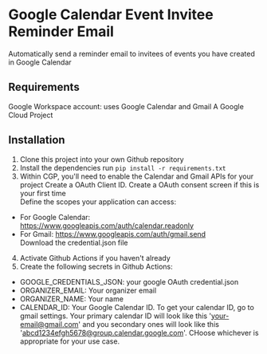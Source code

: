 # Google Calendar Event Invitee Reminder Email
Automatically send a reminder email to invitees of events you have created in Google Calendar

## Requirements
Google Workspace account: uses Google Calendar and Gmail 
A Google Cloud Project  


## Installation
1. Clone this project into your own Github repository
2. Install the dependencies run `pip install -r requirements.txt`
3. Within CGP, you'll need to enable the Calendar and Gmail APIs for your project
Create a OAuth Client ID. Create a OAuth consent screen if this is your first time  
Define the scopes your application can access:  
- For Google Calendar: https://www.googleapis.com/auth/calendar.readonly  
- For Gmail: https://www.googleapis.com/auth/gmail.send  
Download the credential.json file
4. Activate Github Actions if you haven't already  
5. Create the following secrets in Github Actions:
- GOOGLE_CREDENTIALS_JSON: your google OAuth credential.json
- ORGANIZER_EMAIL: Your organizer email
- ORGANIZER_NAME: Your name
- CALENDAR_ID: Your Google Calendar ID. To get your calendar ID, go to gmail settings. Your primary calendar ID will look like this 'your-email@gmail.com' and you secondary ones will look like this 'abcd1234efgh5678@group.calendar.google.com'. CHoose whichever is appropriate for your use case.
